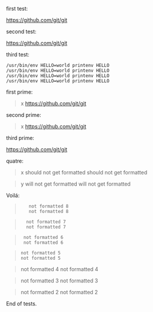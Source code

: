 first test:

>
<https://github.com/git/git>

second test:

>
<https://github.com/git/git>

third test:

>
    /usr/bin/env HELLO=world printenv HELLO
    /usr/bin/env HELLO=world printenv HELLO
    /usr/bin/env HELLO=world printenv HELLO
    /usr/bin/env HELLO=world printenv HELLO

first prime:

> x
<https://github.com/git/git>


second prime:

>
> x
<https://github.com/git/git>


third prime:

>
>
<https://github.com/git/git>


quatre:


> x
    should not get formatted
    should not get formatted


> y
        will not get formatted
        will not get formatted


Voilá:

>        not formatted 8
>        not formatted 8

>       not formatted 7
>       not formatted 7

>      not formatted 6
>      not formatted 6

>     not formatted 5
>     not formatted 5

>    not formatted 4
>    not formatted 4

>   not formatted 3
>   not formatted 3

>  not formatted 2
>  not formatted 2


End of tests.
